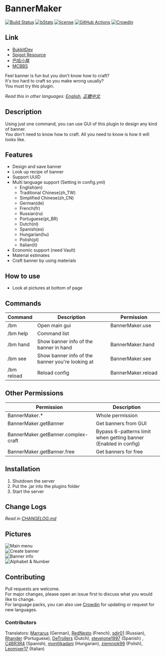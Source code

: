 # BannerMaker

[![Build Status](https://ci.kid7.club/job/BannerMaker/badge/icon)](https://ci.kid7.club/job/BannerMaker/)
[![bStats](https://img.shields.io/badge/bStats-1.4-brightgreen.svg)](https://bstats.org/plugin/bukkit/BannerMaker)
[![license](https://img.shields.io/github/license/jyhsu2000/BannerMaker.svg)](https://github.com/jyhsu2000/BannerMaker/blob/master/LICENSE)
[![GitHub Actions](https://github.com/jyhsu2000/BannerMaker/actions/workflows/maven.yml/badge.svg)](https://github.com/jyhsu2000/BannerMaker/actions/workflows/maven.yml)
[![Crowdin](https://badges.crowdin.net/bannermaker/localized.svg)](https://crowdin.com/project/bannermaker)

## Link

* [BukkitDev](https://dev.bukkit.org/projects/bannermaker)
* [Spigot Resource](http://www.spigotmc.org/resources/bannermaker.4380/)
* [巴哈小屋](http://home.gamer.com.tw/creationDetail.php?sn=2760067)
* [MCBBS](http://www.mcbbs.net/thread-415289-1-1.html)

Feel banner is fun but you don't know how to craft?  
It's too hard to craft so you make wrong usually?  
You must try this plugin.

*Read this in other languages: [English](README.md), [正體中文](README.zh-tw.md).*

## Description

Using just one command, you can use GUI of this plugin to design any kind of banner.  
You don't need to know how to craft. All you need to know is how it will looks like.

## Features

* Design and save banner
* Look up recipe of banner
* Support UUID
* Multi language support (Setting in config.yml)
    * English(en)
    * Traditional Chinese(zh_TW)
    * Simplified Chinese(zh_CN)
    * German(de)
    * French(fr)
    * Russian(ru)
    * Portuguese(pt_BR)
    * Dutch(nl)
    * Spanish(es)
    * Hungarian(hu)
    * Polish(pl)
    * Italian(it)
* Economic support (need Vault)
* Material estimates
* Craft banner by using materials

## How to use

* Look at pictures at bottom of page

## Commands

| **Command** | **Description**                                  | **Permission**     |
|-------------|--------------------------------------------------|--------------------|
| /bm         | Open main gui                                    | BannerMaker.use    |
| /bm help    | Command list                                     |                    |
| /bm hand    | Show banner info of the banner in hand           | BannerMaker.hand   |
| /bm see     | Show banner info of the banner you're looking at | BannerMaker.see    |
| /bm reload  | Reload config                                    | BannerMaker.reload |

## Other Permissions

| **Permission**                      | **Description**                                                 |
|-------------------------------------|-----------------------------------------------------------------|
| BannerMaker.*                       | Whole permission                                                |
| BannerMaker.getBanner               | Get banners from GUI                                            |
| BannerMaker.getBanner.complex-craft | Bypass 6-patterns limit when getting banner (Enabled in config) |
| BannerMaker.getBanner.free          | Get banners for free                                            |

## Installation

1. Shutdown the server
2. Put the .jar into the plugins folder
3. Start the server

## Change Logs

*Read in [CHANGELOG.md](CHANGELOG.md)*

## Pictures

![Main menu](http://i.imgur.com/rMTTfsE.png)  
![Create banner](http://i.imgur.com/HB6Dhm3.png)  
![Banner info](http://i.imgur.com/Xydmcbj.png)  
![Alphabet & Number](http://i.imgur.com/tGHmakp.png)

## Contributing

Pull requests are welcome.  
For major changes, please open an issue first to discuss what you would like to change.  
For language packs, you can also use [Crowdin](https://crowdin.com/project/bannermaker) for updating or request for new
languages.

### Contributors

Translators:
[Marrarus](https://github.com/Marrarus) (German),
[RedNesto](https://github.com/RedNesto) (French),
[sdir01](https://www.spigotmc.org/members/sdir01.238854/) (Russian),
[Rhander](https://www.spigotmc.org/members/rhander.103119/) (Portuguese),
[DeTrollers](https://www.spigotmc.org/members/detrollers.174265/) (Dutch),
[stevejone1997](https://www.spigotmc.org/members/stevejone1997.432373/) (Spanish)
, [C4BR3R4](https://www.spigotmc.org/members/c4br3r4.26779/) (Spanish),
[montlikadani](https://www.spigotmc.org/members/toldi.251100/) (Hungarian),
[ziemniok99](https://www.spigotmc.org/members/ziemniok99.596334/) (Polish),
[Leomixer17](https://www.spigotmc.org/members/leomixer17.140367/) (Italian)
